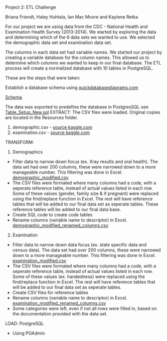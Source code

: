 Project 2: ETL Challenge

Briana Friendt, Haley Huhtala, Ian Mac Moore and Kaylene Retka

For our project we are using data from the CDC - National Health and Examination Health Survey (2013-2014). We started by exploring the data and determining which of the 6 data sets we wanted to use. We selected the demographic data set and examination data set. 

The columns in each data set had variable names. We started our project by creating a variable database for the column names. This allowed us to determine which columns we wanted to keep in our final database. The ETL process will create a normalized database with 10 tables in PostgreSQL. 

These are the steps that were taken:

Establish a database schema using [quickdatabasediagrams.com](https://www.quickdatabasediagrams.com/)

[Schema](ERD.jpg)

The data was exported to predefine the database in PostgresSQL see [Table_Setup_New.sql](Table_Setup_New.sql)
EXTRACT: The CSV files were loaded. Original copies are located in the Resources folder.
1. demographic.csv - [source kaggle.com](https://www.kaggle.com/cdc/national-health-and-nutrition-examination-survey?select=demographic.csv)
2. examination.csv - [source kaggle.com](https://www.kaggle.com/cdc/national-health-and-nutrition-examination-survey?select=examination.csv)

TRANSFORM:
1. Demographics 
- Filter data to narrow down focus (ex. Xray results and oral health). The data set had over 200 columns, these were narrowed down to a more manageable number. This filtering was done in Excel. [demographic_modified.csv](Resources/demographic_modified.csv)
- The CSV files were formated where many columns had a code, with a seperate reference table, instead of actual values listed in each row. Some of these values (gender, family size & if pregnant) were replaced using the find/replace function in Excel. The rest will have reference tables that will be added to our final data set as seperate tables. These reference tables will be added to our final data base.  
- Create SQL code to create code tables
- Rename columns (variable name to descriptor) in Excel. [demographic_modified_renamed_columns.csv](Resources/demographic_modified_renamed_columns.csv)



2. Examination
- Filter data to narrow down data focus (ex. state specific data and census data). The data set had over 200 columns, these were narrowed down to a more manageable number. This filtering was done in Excel. [examination_modified.csv](Resources/examination_modified.csv)
- The CSV files were formated where many columns had a code, with a seperate reference table, instead of actual values listed in each row. Some of these values (ex. handedness) were replaced using the find/replace function in Excel. The rest will have reference tables that will be added to our final data set as seperate tables.
- Create CSV files for reference tables
- Rename columns (variable name to descriptor) in Excel. [examination_modified_renamed_columns.csv](Resources/examination_modified_renamed_columns.csv)
- Some categories were left, even if not all rows were filled in, based on the documentation provided with the data set. 


LOAD: PostgreSQL
- Using PGAdmin
